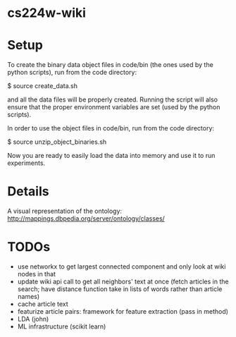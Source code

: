 cs224w-wiki
===========

# Setup

To create the binary data object files in code/bin (the ones used by the python scripts), run from the code directory:

$ source create_data.sh

and all the data files will be properly created. Running the script will also ensure that the proper environment variables are set (used by the python scripts).

In order to use the object files in code/bin, run from the code directory:

$ source unzip_object_binaries.sh

Now you are ready to easily load the data into memory and use it to run experiments.


# Details

A visual representation of the ontology:
http://mappings.dbpedia.org/server/ontology/classes/


# TODOs
- use networkx to get largest connected component and only look at wiki nodes in that
- update wiki api call to get all neighbors' text at once (fetch articles in the search; have distance function take in lists of words rather than article names)
- cache article text
- featurize article pairs: framework for feature extraction (pass in method)
- LDA (john)
- ML infrastructure (scikit learn)